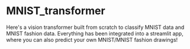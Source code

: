 # MNIST_transformer

Here's a vision transformer built from scratch to classify MNIST data and MNIST fashion data. Everything has been integrated into a streamlit app, where you can also predict your own MNIST/MNIST fashion drawings!
